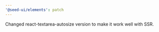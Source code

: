 ```yaml
---
'@seed-ui/elements': patch
---
```


Changed react-textarea-autosize version to make it work well with SSR.

